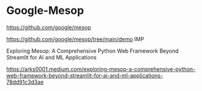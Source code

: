 # Google-Mesop
https://github.com/google/mesop

https://github.com/google/mesop/tree/main/demo    IMP

Exploring Mesop: A Comprehensive Python Web Framework Beyond Streamlit for AI and ML Applications

https://arks0001.medium.com/exploring-mesop-a-comprehensive-python-web-framework-beyond-streamlit-for-ai-and-ml-applications-78dd91c3d3ae
